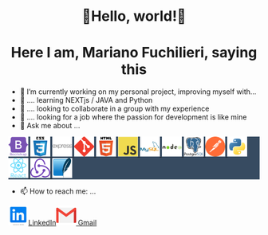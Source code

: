 <h1 align="center">👋Hello, world!👋 </h1>
<h1 align="center">  Here I am, Mariano Fuchilieri, saying this</h1>


- 🔭 I’m currently working on my personal project, improving myself with...
- 🌱 .... learning NEXTjs / JAVA and Python
- 👯 .... looking to collaborate in a group with my experience
- 🤔 .... looking for a job where the passion for development is like mine
- 💬 Ask me about ...
<p align="left" style="background-color:#374b61"> 
<a href="https://getbootstrap.com" target="_blank" > 
    <img src="img/bootstrap-plain-wordmark.svg" 
    alt="bootstrap" width="40" 
    height="40"/> 
</a> 
<a href="https://www.w3schools.com/css/" target="_blank"> 
    <img src="img/css3-original-wordmark.svg" 
    alt="css3" width="40" height="40"/> 
</a> 
<a href="https://expressjs.com" target="_blank" > 
    <img style="background-color:#374b61" src="img/express-original-wordmark.svg" alt="express" width="40" height="40"/> 
</a> 
<a href="https://git-scm.com/" target="_blank"> 
    <img src="img/git-scm-icon.svg" alt="git" width="40" height="40"/> 
</a> 
<a href="https://www.w3.org/html/" target="_blank"> 
    <img src="img/html5-original-wordmark.svg" alt="html5" width="40" height="40"/> 
</a> 
<a href="https://developer.mozilla.org/en-US/docs/Web/JavaScript" target="_blank"> 
    <img src="img/javascript-original.svg" alt="javascript" width="40" height="40"/> 
</a> 
<a href="https://www.mysql.com/" target="_blank"> 
    <img src="img/mysql-original-wordmark.svg" alt="mysql" width="40" height="40"/> 
</a> 
<a href="https://nodejs.org" target="_blank"> 
    <img src="img/nodejs-original-wordmark.svg" alt="nodejs" width="40" height="40"/> 
</a> 
<a href="https://www.postgresql.org" target="_blank"> 
    <img src="img/postgresql-original-wordmark.svg" alt="postgresql" width="40" height="40"/> 
</a> 
<a href="https://postman.com" target="_blank"> 
    <img src="img/getpostman-icon.svg" alt="postman" width="40" height="40"/> 
</a> 
<a href="https://www.python.org" target="_blank"> 
    <img src="img/python-original.svg" alt="python" width="40" height="40"/> 
</a> 
<a href="https://reactjs.org/" target="_blank"> 
    <img src="img/react-original-wordmark.svg" alt="react" width="40" height="40"/> 
</a> 
<a href="https://redux.js.org" target="_blank"> 
    <img src="img/redux-original.svg" alt="redux" width="40" height="40"/> 
</a> 
<a href="https://www.sqlite.org/" target="_blank"> 
    <img src="img/sqlite-icon.svg" alt="sqlite" width="40" height="40"/> 
</a> 
</p>

- 📫 How to reach me: ...
<p> <img src="img/linkedIn.jpg" alt="LinkedIn" width="40" height="40"/><a href="https://www.linkedin.com/in/mariano-fuchilieri-278b3027/" target="_blank">LinkedIn</a><img src="img/gmail.png" alt="LinkedIn" width="40" height="40"/><a href="mailto:mariano.fuchilieri@gmail.com" target="_blank"> Gmail</a></p>






